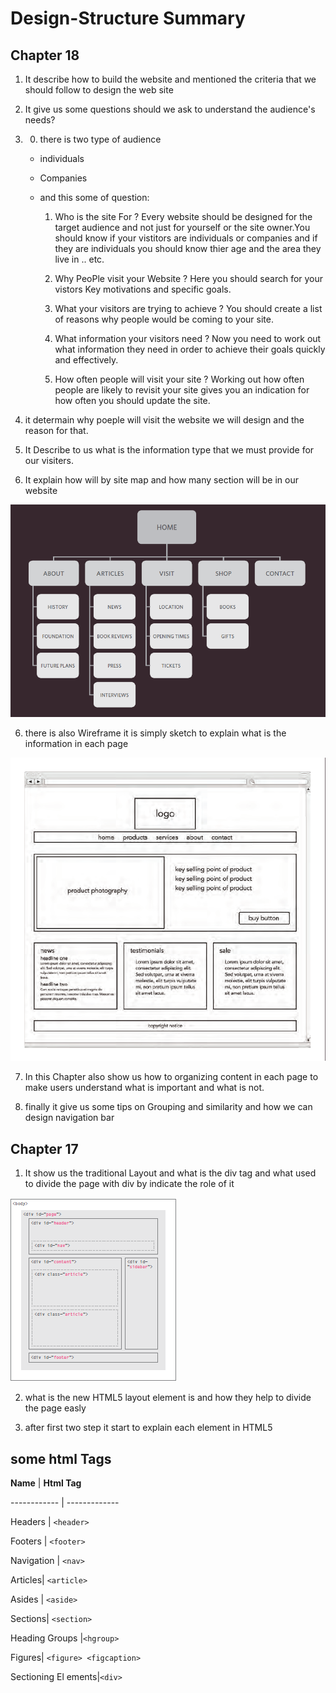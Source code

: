 # Design-Structure Summary

## Chapter 18
1. It describe how to build the website and mentioned the criteria that we should follow to design the web site

2. It give us some questions should we ask to understand the audience's needs?

2. 0. there is two type of audience 
   - individuals
   - Companies
   - and this some of question:
   
      1. Who is the site For ?
      Every website should be designed for the target audience and not just for yourself or the site owner.You should know if your vistitors are individuals or companies and if they are individuals you should know thier age and the area they live in .. etc.

      2. Why PeoPle visit your Website ?
      Here you should search for your vistors Key motivations and specific goals.

      3. What your visitors are trying to achieve ?
      You should create a list of reasons why people would be coming to your site. 

      4. What information your visitors need ?
      Now you need to work out what information they need in order to achieve their goals quickly and effectively.

      5. How often people will visit your site ?
      Working out how often people are likely to revisit your site gives you an indication for how often you should update the site.


      
3. it determain why poeple will visit the website we will design and 
the reason for that.

4. It Describe to us what is the information type that we must provide for our visiters.

5. It explain how will by site map and how many section will be in our website

![](images/b.png)

6. there is also Wireframe it is simply sketch to explain what is the information in each page

![](images/c.png)

7. In this Chapter also show us how to organizing content in each page to make users understand what is important and what is not.

8. finally it give us some tips on Grouping and similarity and how we can design navigation bar 



## Chapter 17

1. It show us the traditional Layout and what is the div tag and what used to divide the page with div by indicate the role of it 

![](images/d.png)

2. what is the new HTML5 layout element is and how they help to divide the page easly

3. after first two step it start to explain each element in HTML5 


## some html Tags

**Name** | **Html Tag**

------------ | -------------

Headers  |   ```<header>```

Footers |    ```<footer>```

Navigation | ```<nav>```

Articles|   ```<article>```

Asides  |    ```<aside>```  

Sections| ```<section>```

Heading Groups |```<hgroup>```

Figures|   ```<figure> <figcaption>```

Sectioning El ements|```<div>```


